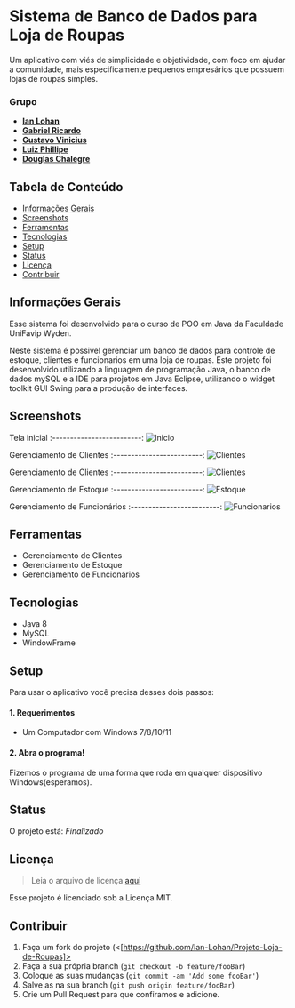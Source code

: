 # Sistema de Banco de Dados para Loja de Roupas
Um aplicativo com viés de simplicidade e objetividade, com foco em ajudar a comunidade, mais especificamente pequenos empresários que possuem lojas de roupas simples.

### Grupo
- [**Ian Lohan**](https://github.com/Ian-Lohan)
- [**Gabriel Ricardo**](https://github.com/Gabrielg09)
- [**Gustavo Vinicius**](https://github.com/Gus20vs)
- [**Luiz Phillipe**](https://ayo.so/phoon)
- [**Douglas Chalegre**](https://github.com/Chalegre91)



## Tabela de Conteúdo
* [Informações Gerais](#informações-gerais)
* [Screenshots](#screenshots)
* [Ferramentas](#ferramentas)
* [Tecnologias](#tecnologias)
* [Setup](#setup)
* [Status](#status)
* [Licença](#licença)
* [Contribuir](#contribuir)


## Informações Gerais
Esse sistema foi desenvolvido para o curso de POO em Java da Faculdade UniFavip Wyden.

Neste sistema é possivel gerenciar um banco de dados para controle de estoque, clientes e funcionarios em uma loja de roupas. Este projeto foi desenvolvido utilizando a linguagem de programação Java, o banco de dados mySQL e a IDE para projetos em Java Eclipse, utilizando o widget toolkit GUI Swing para a produção de interfaces.

## Screenshots

Tela inicial
:-------------------------:
![Inicio]()


Gerenciamento de Clientes
:-------------------------:
![Clientes]()


Gerenciamento de Clientes
:-------------------------:
![Clientes]()


Gerenciamento de Estoque
:-------------------------:
![Estoque]()


Gerenciamento de Funcionários
:-------------------------:
![Funcionarios]()


## Ferramentas

* Gerenciamento de Clientes
* Gerenciamento de Estoque
* Gerenciamento de Funcionários

## Tecnologias
* Java 8
* MySQL
* WindowFrame

## Setup

Para usar o aplicativo você precisa desses dois passos:

#### 1. Requerimentos
  - Um Computador com Windows 7/8/10/11

#### 2. Abra o programa!

Fizemos o programa de uma forma que roda em qualquer dispositivo Windows(esperamos).


## Status
O projeto está: _Finalizado_


## Licença
>Leia o arquivo de licença [aqui](https://github.com/Ian-Lohan/Projeto-Loja-de-Roupas/blob/master/LICENSE.md)

Esse projeto é licenciado sob a Licença MIT.

## Contribuir

1. Faça um fork do projeto (<[https://github.com/Ian-Lohan/Projeto-Loja-de-Roupas]>
2. Faça a sua própria branch (`git checkout -b feature/fooBar`)
3. Coloque as suas mudanças (`git commit -am 'Add some fooBar'`)
4. Salve as na sua branch (`git push origin feature/fooBar`)
5. Crie um Pull Request para que confiramos e adicione.
